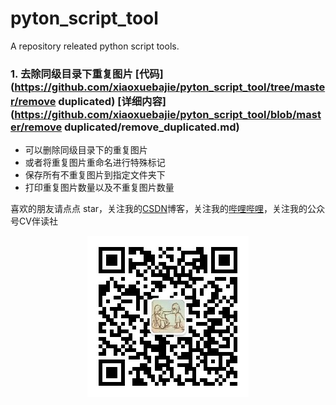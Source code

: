 # pyton_script_tool
A repository releated python script tools.



### **1. 去除同级目录下重复图片**  [代码](https://github.com/xiaoxuebajie/pyton_script_tool/tree/master/remove duplicated)  [详细内容](https://github.com/xiaoxuebajie/pyton_script_tool/blob/master/remove duplicated/remove_duplicated.md)

- 可以删除同级目录下的重复图片
- 或者将重复图片重命名进行特殊标记
- 保存所有不重复图片到指定文件夹下
- 打印重复图片数量以及不重复图片数量





喜欢的朋友请点点 star，关注我的[CSDN](https://mp.csdn.net/console/article)博客，关注我的[哔哩哔哩](https://space.bilibili.com/424394389?spm_id_from=333.788.b_765f7570696e666f.1)，关注我的公众号CV伴读社

<div align=center><img src="https://github.com/xiaoxuebajie/LeetCode/raw/master/solution_python/images/qrcode.jpg" style='zoom:100%'>



